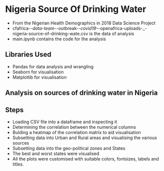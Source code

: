 # Nigeria Source Of Drinking Water
- From the Nigerian Health Demographics in 2018
  Data Science Project
- cfafrica-_-data-team-_-outbreak-_-covid19-_-openafrica-uploads-_-nigeria-source-of-drinking-wate.csv is the data of analysis    
- main.ipynb contains the code for the analysis

## Libraries Used
- Pandas for data  analysis and wrangling 
- Seaborn for visualisation
- Matplotlib for visualisation

## Analysis on sources of drinking water in Nigeria
## Steps 
- Loading CSV file into a dataframe and inspecting it
- Determining the correlation between the numerical columns 
- Bulding a heatmap of the correlation matrix to aid visualisation
- Subsetting data into Urban and Rural areas and visualising the various sources 
- Subsetting data into the geo-political zones and States
- The best and worst states were visualised
- All the plots were customised with suitable colors, fontsizes, labels and titles. 

